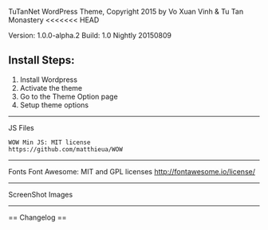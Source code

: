 TuTanNet WordPress Theme, Copyright 2015 by Vo Xuan Vinh & Tu Tan Monastery
<<<<<<< HEAD


Version: 1.0.0-alpha.2
Build: 1.0 Nightly 20150809 

Install Steps:
--------------

1. Install Wordpress
2. Activate the theme
3. Go to the Theme Option page
4. Setup theme options

------------------------------------------

JS Files 
    
    WOW Min JS: MIT license
    https://github.com/matthieua/WOW
  
-------------------------------------------
Fonts
    Font Awesome: MIT and GPL licenses
    http://fontawesome.io/license/    

----------------------------------------------------

ScreenShot Images
    


----------------------------------------------------
== Changelog ==
